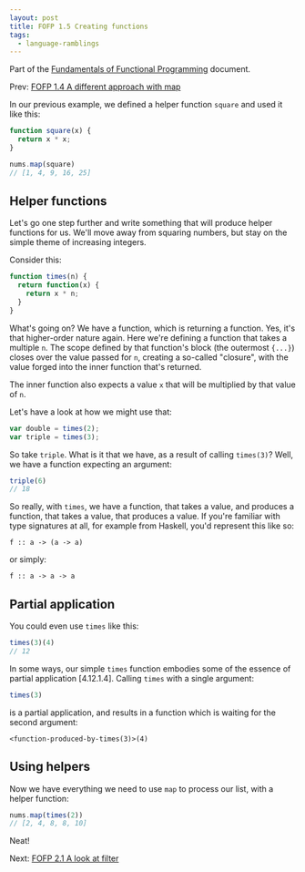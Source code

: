 ```yaml
---
layout: post
title: FOFP 1.5 Creating functions
tags:
  - language-ramblings
---
```

Part of the [Fundamentals of Functional Programming](/2016/05/03/fofp) document.

Prev: [FOFP 1.4 A different approach with map](/2016/05/03/fofp-1-4-a-different-approach-with-map)

In our previous example, we defined a helper function `square` and used it like this:

```javascript
function square(x) {
  return x * x;
}

nums.map(square)
// [1, 4, 9, 16, 25]
```

## Helper functions

Let's go one step further and write something that will produce helper functions for us. We'll move away from squaring numbers, but stay on the simple theme of increasing integers.

Consider this:

```javascript
function times(n) {
  return function(x) {
    return x * n;
  }
}
```

What's going on? We have a function, which is returning a function. Yes, it's that higher-order nature again. Here we're defining a function that takes a multiple `n`. The scope defined by that function's block (the outermost `{...}`) closes over the value passed for `n`, creating a so-called "closure", with the value forged into the inner function that's returned.

The inner function also expects a value `x` that will be multiplied by that value of `n`.

Let's have a look at how we might use that:

```javascript
var double = times(2);
var triple = times(3);
```

So take `triple`. What is it that we have, as a result of calling `times(3)`? Well, we have a function expecting an argument:

```javascript
triple(6)
// 18
```

So really, with `times`, we have a function, that takes a value, and produces a function, that takes a value, that produces a value. If you're familiar with type signatures at all, for example from Haskell, you'd represent this like so:

```
f :: a -> (a -> a)
```

or simply:

```
f :: a -> a -> a
```

## Partial application

You could even use `times` like this:

```javascript
times(3)(4)
// 12
```

In some ways, our simple `times` function embodies some of the essence of partial application [4.12.1.4]. Calling `times` with a single argument:

```javascript
times(3)
```

is a partial application, and results in a function which is waiting for the second argument:

```
<function-produced-by-times(3)>(4)
```

## Using helpers

Now we have everything we need to use `map` to process our list, with a helper function:


```javascript
nums.map(times(2))
// [2, 4, 8, 8, 10]
```

Neat!

Next: [FOFP 2.1 A look at filter](/2016/05/04/fofp-2-1-a-look-at-filter)
